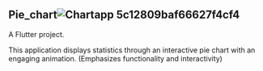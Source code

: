 ## Pie_chart![Chartapp 5c12809baf66627f4cf4](https://github.com/Simon339/pie_chart/assets/65837866/55f2990f-d5c8-42a3-8f99-8aeffd7b819e)


A Flutter project.

This application displays statistics through an interactive pie chart with an engaging animation. (Emphasizes functionality and interactivity)
